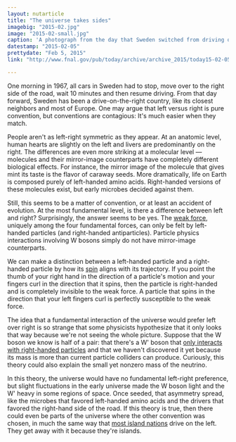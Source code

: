 ```yaml
---
layout: nutarticle
title: "The universe takes sides"
imagebig: "2015-02.jpg"
image: "2015-02-small.jpg"
caption: 'A photograph from the day that Sweden switched from driving on the left to driving on the right. A physicist might call this a change in <a href="http://en.wikipedia.org/wiki/Chirality_(mathematics)">chirality</a>, since one driving pattern was replaced by its mirror image. Photo courtesy of <a href="http://rarehistoricalphotos.com/dagen-h-day-sweden-switched-sides-road-1967/">rarehistoricalphotos.com</a>'
datestamp: "2015-02-05"
prettydate: "Feb 5, 2015"
link: "http://www.fnal.gov/pub/today/archive/archive_2015/today15-02-05.html"

---
```


One morning in 1967, all cars in Sweden had to stop, move over to the right side of the road, wait 10 minutes and then resume driving. From that day forward, Sweden has been a drive-on-the-right country, like its closest neighbors and most of Europe. One may argue that left versus right is pure convention, but conventions are contagious: It's much easier when they match.

People aren't as left-right symmetric as they appear. At an anatomic level, human hearts are slightly on the left and livers are predominantly on the right. The differences are even more striking at a molecular level — molecules and their mirror-image counterparts have completely different biological effects. For instance, the mirror image of the molecule that gives mint its taste is the flavor of caraway seeds. More dramatically, life on Earth is composed purely of left-handed amino acids. Right-handed versions of these molecules exist, but early microbes decided against them.

Still, this seems to be a matter of convention, or at least an accident of evolution. At the most fundamental level, is there a difference between left and right? Surprisingly, the answer seems to be yes. The [weak force](http://www.fnal.gov/pub/today/archive/archive_2013/today13-04-26.html), uniquely among the four fundamental forces, can only be felt by left-handed particles (and right-handed antiparticles). Particle physics interactions involving W bosons simply do not have mirror-image counterparts.

We can make a distinction between a left-handed particle and a right-handed particle by how its [spin](http://www.fnal.gov/pub/today/archive/archive_2012/today12-11-02_NutshellReadMore.html) aligns with its trajectory. If you point the thumb of your right hand in the direction of a particle's motion and your fingers curl in the direction that it spins, then the particle is right-handed and is completely invisible to the weak force. A particle that spins in the direction that your left fingers curl is perfectly susceptible to the weak force.

The idea that a fundamental interaction of the universe would prefer left over right is so strange that some physicists hypothesize that it only looks that way because we're not seeing the whole picture. Suppose that the W boson we know is half of a pair: that there's a W' boson that [only interacts with right-handed particles](http://www.fnal.gov/pub/today/archive/archive_2014/today14-08-08.html) and that we haven't discovered it yet because its mass is more than current particle colliders can produce. Curiously, this theory could also explain the small yet nonzero mass of the neutrino.

In this theory, the universe would have no fundamental left-right preference, but slight fluctuations in the early universe made the W boson light and the W' heavy in some regions of space. Once seeded, that asymmetry spread, like the microbes that favored left-handed amino acids and the drivers that favored the right-hand side of the road. If this theory is true, then there could even be parts of the universe where the other convention was chosen, in much the same way that [most island nations](http://en.wikipedia.org/wiki/Right-_and_left-hand_traffic) drive on the left. They get away with it because they're islands.

